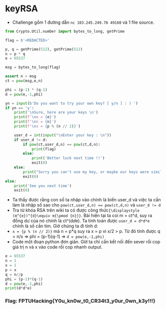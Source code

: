 
# keyRSA

* Challenge gồm 1 đường dẫn `nc 103.245.249.76 49160` và 1 file source.

``` python
from Crypto.Util.number import bytes_to_long, getPrime

flag = b'<REDACTED>'

p, q = getPrime(512), getPrime(512)
n = p * q
e = 65537

msg = bytes_to_long(flag)

assert n > msg
ct = pow(msg,e,n)

phi = (p-1) * (q-1)
d = pow(e,-1,phi)

yn = input(b'Do you want to try your own key? [ y/n ] : ) ')
if yn == 'y':
    print('\nSure, here are your keys \n')
    print(f'\ne = {e}')
    print(f'\nn = {n}')
    print(f'\nx = {p % (n // 2)}')

    user_d = int(input("\nEnter your key : \n"))
    if user_d != d:
        if pow(ct,user_d,n) == pow(ct,d,n):
            print(flag)
        else:
            print('Better luck next time !!')
            exit(0)
    else:
        print("Sorry you can't use my key, or maybe our keys were similar this time, try again !!")
        exit(0)
else:
    print('See you next time')
    exit(0)
```
* Ta thấy được rằng con số ta nhập vào chính là biến user_d và việc ta cần làm là nhập số sao cho `pow(ct,user_d,n) == pow(ct,d,n)` và `user_d != d`
* Tra từ khóa RSA trên wiki ta có được công thức`{\displaystyle (m^{e})^{d}\equiv m{\pmod {n}}}`. Bài hiện tại ta coi m = ct^d, suy ra đồng dư của nó chính là ct^(d*d*e). Ta tính toán được `user_d = d*d*e` chính là số cần tìm. Giờ chúng ta đi tính d:
* `x = {p % (n // 2)}` mà n = p*q suy ra x = p vì x/2 > p. Từ đó tính được q = n/x => phi = (p-1)(q-1) => `d = pow(e,-1,phi)`
* Code một đoạn python đơn giản. Giờ ta chỉ cần kết nối đến sever rồi cop giá trị n và x vào code rồi cop nhanh output.
``` python
e = 65537
n = 1
x = 1
p = x
q = n//p
phi = (p-1)*(q-1)
d = pow(e,-1,phi)
print(d*d*e)
```

### Flag: FPTUHacking{Y0u_kn0w_t0_CR34t3_y0ur_0wn_k3y!!!}

  
